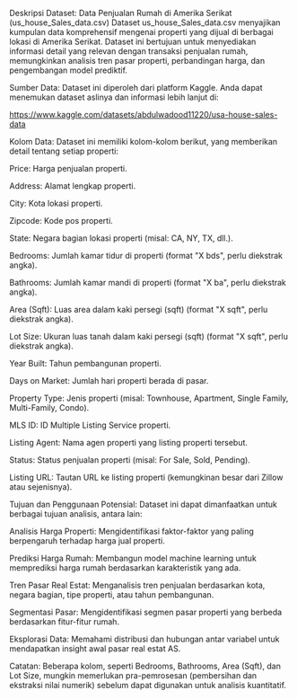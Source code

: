 Deskripsi Dataset: Data Penjualan Rumah di Amerika Serikat (us_house_Sales_data.csv)
Dataset us_house_Sales_data.csv menyajikan kumpulan data komprehensif mengenai properti yang dijual di berbagai lokasi di Amerika Serikat. Dataset ini bertujuan untuk menyediakan informasi detail yang relevan dengan transaksi penjualan rumah, memungkinkan analisis tren pasar properti, perbandingan harga, dan pengembangan model prediktif.

Sumber Data:
Dataset ini diperoleh dari platform Kaggle. Anda dapat menemukan dataset aslinya dan informasi lebih lanjut di: 

https://www.kaggle.com/datasets/abdulwadood11220/usa-house-sales-data 

Kolom Data:
Dataset ini memiliki kolom-kolom berikut, yang memberikan detail tentang setiap properti:


Price: Harga penjualan properti. 


Address: Alamat lengkap properti. 


City: Kota lokasi properti. 


Zipcode: Kode pos properti. 


State: Negara bagian lokasi properti (misal: CA, NY, TX, dll.). 


Bedrooms: Jumlah kamar tidur di properti (format "X bds", perlu diekstrak angka). 


Bathrooms: Jumlah kamar mandi di properti (format "X ba", perlu diekstrak angka). 


Area (Sqft): Luas area dalam kaki persegi (sqft) (format "X sqft", perlu diekstrak angka). 


Lot Size: Ukuran luas tanah dalam kaki persegi (sqft) (format "X sqft", perlu diekstrak angka). 


Year Built: Tahun pembangunan properti. 


Days on Market: Jumlah hari properti berada di pasar. 


Property Type: Jenis properti (misal: Townhouse, Apartment, Single Family, Multi-Family, Condo). 


MLS ID: ID Multiple Listing Service properti. 


Listing Agent: Nama agen properti yang listing properti tersebut. 


Status: Status penjualan properti (misal: For Sale, Sold, Pending). 


Listing URL: Tautan URL ke listing properti (kemungkinan besar dari Zillow atau sejenisnya). 

Tujuan dan Penggunaan Potensial:
Dataset ini dapat dimanfaatkan untuk berbagai tujuan analisis, antara lain:

Analisis Harga Properti: Mengidentifikasi faktor-faktor yang paling berpengaruh terhadap harga jual properti.

Prediksi Harga Rumah: Membangun model machine learning untuk memprediksi harga rumah berdasarkan karakteristik yang ada.

Tren Pasar Real Estat: Menganalisis tren penjualan berdasarkan kota, negara bagian, tipe properti, atau tahun pembangunan.

Segmentasi Pasar: Mengidentifikasi segmen pasar properti yang berbeda berdasarkan fitur-fitur rumah.

Eksplorasi Data: Memahami distribusi dan hubungan antar variabel untuk mendapatkan insight awal pasar real estat AS.

Catatan: Beberapa kolom, seperti Bedrooms, Bathrooms, Area (Sqft), dan Lot Size, mungkin memerlukan pra-pemrosesan (pembersihan dan ekstraksi nilai numerik) sebelum dapat digunakan untuk analisis kuantitatif.